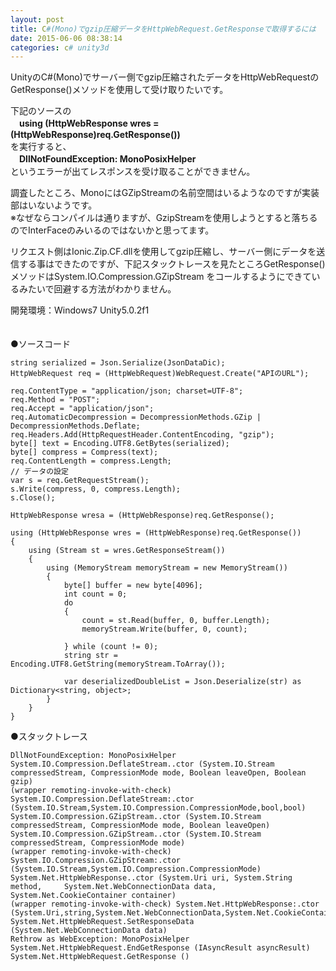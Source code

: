 ```yaml
---
layout: post
title: C#(Mono)でgzip圧縮データをHttpWebRequest.GetResponseで取得するには
date: 2015-06-06 08:38:14
categories: c# unity3d
---
```

<p>UnityのC#(Mono)でサーバー側でgzip圧縮されたデータをHttpWebRequestのGetResponse()メソッドを使用して受け取りたいです。</p>

<p>下記のソースの<br>
　<strong>using (HttpWebResponse wres = (HttpWebResponse)req.GetResponse())</strong><br>
を実行すると、<br>
　<strong>DllNotFoundException: MonoPosixHelper</strong>　<br>
というエラーが出てレスポンスを受け取ることができません。</p>

<p>調査したところ、MonoにはGZipStreamの名前空間はいるようなのですが実装部はいないようです。<br>
※なぜならコンパイルは通りますが、GzipStreamを使用しようとすると落ちるのでInterFaceのみいるのではないかと思ってます。</p>

<p>リクエスト側はIonic.Zip.CF.dllを使用してgzip圧縮し、サーバー側にデータを送信する事はできたのですが、下記スタックトレースを見たところGetResponse()メソッドはSystem.IO.Compression.GZipStream をコールするようにできているみたいで回避する方法がわかりません。</p>

<p>開発環境：Windows7 Unity5.0.2f1</p>

<p>　<br>
●ソースコード</p>

<pre><code>string serialized = Json.Serialize(JsonDataDic);
HttpWebRequest req = (HttpWebRequest)WebRequest.Create("APIのURL");

req.ContentType = "application/json; charset=UTF-8";
req.Method = "POST";
req.Accept = "application/json";
req.AutomaticDecompression = DecompressionMethods.GZip | DecompressionMethods.Deflate;
req.Headers.Add(HttpRequestHeader.ContentEncoding, "gzip");
byte[] text = Encoding.UTF8.GetBytes(serialized);
byte[] compress = Compress(text);
req.ContentLength = compress.Length;
// データの設定
var s = req.GetRequestStream();
s.Write(compress, 0, compress.Length);
s.Close();

HttpWebResponse wresa = (HttpWebResponse)req.GetResponse();

using (HttpWebResponse wres = (HttpWebResponse)req.GetResponse())
{
    using (Stream st = wres.GetResponseStream())
    {
        using (MemoryStream memoryStream = new MemoryStream())
        {
            byte[] buffer = new byte[4096];
            int count = 0;
            do
            {
                count = st.Read(buffer, 0, buffer.Length);
                memoryStream.Write(buffer, 0, count);

            } while (count != 0);
            string str = Encoding.UTF8.GetString(memoryStream.ToArray());

            var deserializedDoubleList = Json.Deserialize(str) as Dictionary&lt;string, object&gt;;
        }
    }
}
</code></pre>

<p>●スタックトレース</p>

<pre><code>DllNotFoundException: MonoPosixHelper
System.IO.Compression.DeflateStream..ctor (System.IO.Stream compressedStream, CompressionMode mode, Boolean leaveOpen, Boolean gzip)
(wrapper remoting-invoke-with-check) System.IO.Compression.DeflateStream:.ctor (System.IO.Stream,System.IO.Compression.CompressionMode,bool,bool)
System.IO.Compression.GZipStream..ctor (System.IO.Stream compressedStream, CompressionMode mode, Boolean leaveOpen)
System.IO.Compression.GZipStream..ctor (System.IO.Stream compressedStream, CompressionMode mode)
(wrapper remoting-invoke-with-check) System.IO.Compression.GZipStream:.ctor (System.IO.Stream,System.IO.Compression.CompressionMode)
System.Net.HttpWebResponse..ctor (System.Uri uri, System.String method,     System.Net.WebConnectionData data, System.Net.CookieContainer container)
(wrapper remoting-invoke-with-check) System.Net.HttpWebResponse:.ctor (System.Uri,string,System.Net.WebConnectionData,System.Net.CookieContainer)
System.Net.HttpWebRequest.SetResponseData (System.Net.WebConnectionData data)
Rethrow as WebException: MonoPosixHelper
System.Net.HttpWebRequest.EndGetResponse (IAsyncResult asyncResult)
System.Net.HttpWebRequest.GetResponse ()
</code></pre>
